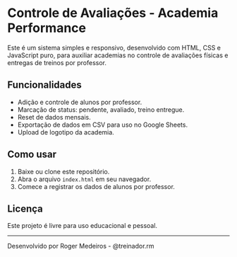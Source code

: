 # Controle de Avaliações - Academia Performance

Este é um sistema simples e responsivo, desenvolvido com HTML, CSS e JavaScript puro, para auxiliar academias no controle de avaliações físicas e entregas de treinos por professor.

## Funcionalidades
- Adição e controle de alunos por professor.
- Marcação de status: pendente, avaliado, treino entregue.
- Reset de dados mensais.
- Exportação de dados em CSV para uso no Google Sheets.
- Upload de logotipo da academia.

## Como usar
1. Baixe ou clone este repositório.
2. Abra o arquivo `index.html` em seu navegador.
3. Comece a registrar os dados de alunos por professor.

## Licença
Este projeto é livre para uso educacional e pessoal.

---
Desenvolvido por Roger Medeiros - @treinador.rm
